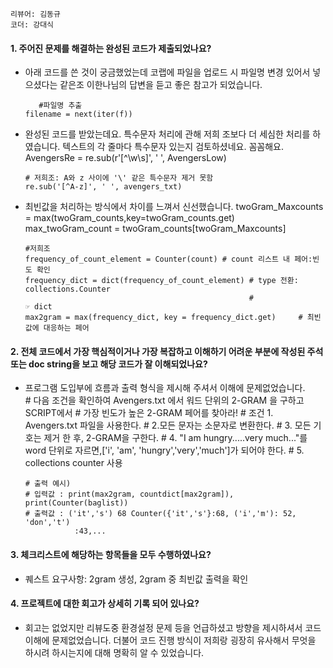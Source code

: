 ```리뷰어: 김동규```  
```코더: 강대식```

#### 1. 주어진 문제를 해결하는 완성된 코드가 제출되었나요?  

* 아래 코드를 쓴 것이 궁금했었는데 코랩에 파일을 업로드 시 파일명 변경 있어서 넣으셨다는 같은조 이한나님의 답변을 듣고 좋은 참고가 되었습니다.
  
         #파일명 추출
      filename = next(iter(f))
* 완성된 코드를 받았는데요. 특수문자 처리에 관해 저희 조보다 더 세심한 처리를 하였습니다. 텍스트의 각 줄마다 특수문자 있는지 검토하셨네요. 꼼꼼해요.  
      AvengersRe = re.sub(r'[^\w\s]', ' ', AvengersLow)
      
      # 저희조: A와 z 사이에 '\' 같은 특수문자 제거 못함  
      re.sub('[^A-z]', ' ', avengers_txt)  
* 최빈값을 처리하는 방식에서 차이를 느껴서 신선했습니다.
      twoGram_Maxcounts = max(twoGram_counts,key=twoGram_counts.get)  
      max_twoGram_count = twoGram_counts[twoGram_Maxcounts]  
      
      #저희조  
      frequency_of_count_element = Counter(count) # count 리스트 내 페어:빈도 확인  
      frequency_dict = dict(frequency_of_count_element) # type 전환: collections.Counter  
                                                        #                        ☞ dict  
      max2gram = max(frequency_dict, key = frequency_dict.get)     # 최빈값에 대응하는 페어  

#### 2. 전체 코드에서 가장 핵심적이거나 가장 복잡하고 이해하기 어려운 부분에 작성된 주석 또는 doc string을 보고 해당 코드가 잘 이해되었나요?
* 프로그램 도입부에 흐름과 출력 형식을 제시해 주셔서 이해에 문제없었습니다.     
      # 다음 조건을 확인하여 Avengers.txt 에서 워드 단위의 2-GRAM 을 구하고 SCRIPT에서
      # 가장 빈도가 높은 2-GRAM 페어를 찾아라!
      # 조건 1. Avengers.txt 파일을 사용한다.
      #     2.모든 문자는 소문자로 변환한다.
      #     3. 모든 기호는 제거 한 후, 2-GRAM을 구한다.
      #     4. "I am hungry.....very much..."를 word 단위로 자르면,['i', 'am', 
               'hungry','very','much']가 되어야 한다.
      #     5. collections counter 사용
     
      # 출력 예시)
      # 입력값 : print(max2gram, countdict[max2gram]), print(Counter(baglist))
      # 출력값 : ('it','s') 68 Counter({'it','s'}:68, ('i','m'): 52, 'don','t') 
                 :43,...

#### 3. 체크리스트에 해당하는 항목들을 모두 수행하였나요?  

* 퀘스트 요구사항: 2gram 생성, 2gram 중 최빈값 출력을 확인


#### 4. 프로젝트에 대한 회고가 상세히 기록 되어 있나요?  

* 회고는 없었지만 리뷰도중 환경설정 문제 등을 언급하셨고 방향을 제시하셔서 코드 이해에 문제없었습니다. 더불어 코드 진행 방식이 저희랑 굉장히 유사해서 무엇을 하시려 하시는지에 대해 명확히 알 수 있었습니다.  
